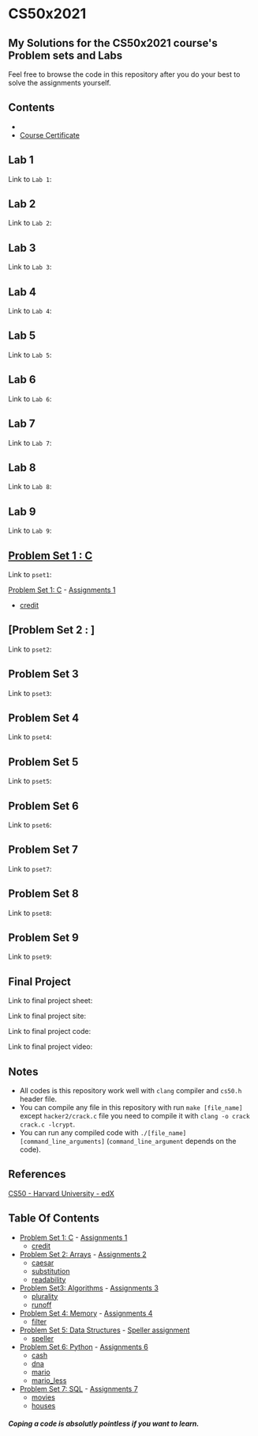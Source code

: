 # CS50x2021

## My Solutions for the CS50x2021 course's Problem sets and Labs

Feel free to browse the code in this repository after you do your best to solve the assignments yourself.

## Contents
- 
- [Course Certificate](https://certificates.cs50.io/8577526b-3f98-4753-9922-1070974430bf.pdf?size=letter)

Lab 1
----------

Link to `Lab 1`: 

Lab 2
----------

Link to `Lab 2`: 

Lab 3
----------

Link to `Lab 3`: 


Lab 4
----------

Link to `Lab 4`: 


Lab 5
----------

Link to `Lab 5`: 


Lab 6
----------

Link to `Lab 6`: 


Lab 7
----------

Link to `Lab 7`: 

Lab 8
----------

Link to `Lab 8`:

## Lab 9

Link to `Lab 9`:

[Problem Set 1 : C](/pset1)
----------
Link to `pset1`:

 [Problem Set 1: C](/pset1) - <a href='https://cs50.harvard.edu/x/2021/psets/1/'> Assignments 1</a>
  * [credit](/pset1)

[Problem Set 2 : ]
----------

Link to `pset2`: 

Problem Set 3
----------

Link to `pset3`: 


Problem Set 4
----------

Link to `pset4`: 


Problem Set 5
----------

Link to `pset5`: 


Problem Set 6
----------

Link to `pset6`: 


Problem Set 7
----------

Link to `pset7`: 

Problem Set 8
----------

Link to `pset8`:

Problem Set 9
----------

Link to `pset9`:

Final Project
----------

Link to final project sheet: 

Link to final project site: 

Link to final project code: 

Link to final project video: 


Notes
----------

- All codes is this repository work well with `clang` compiler and `cs50.h` header file.
- You can compile any file in this repository with run `make [file_name]` except `hacker2/crack.c` file you need to compile it with `clang -o crack crack.c -lcrypt`.
- You can run any compiled code with `./[file_name] [command_line_arguments]` (`command_line_argument` depends on the code).

References
----------
[CS50 - Harvard University - edX](https://courses.edx.org/courses/course-v1:HarvardX+CS50+X/course/)

<h2> Table Of Contents </h2>

- [Problem Set 1: C](/pset1) - <a href='https://cs50.harvard.edu/x/2020/psets/1/'> Assignments 1</a>
  * [credit](/pset1)
- [Problem Set 2: Arrays](/pset2) - <a href='https://cs50.harvard.edu/x/2020/psets/2/'> Assignments 2</a> 
  * [caesar](/pset2/caesar)
  * [substitution](/pset2/substitution)
  * [readability](/pset2/readability)
- [Problem Set3: Algorithms](/pset3) - <a href='https://cs50.harvard.edu/x/2020/psets/3/'> Assignments 3</a> 
  * [plurality](/pset3/plurality)
  * [runoff](/pset3/runoff)
- [Problem Set 4: Memory](/pset4) - <a href='https://cs50.harvard.edu/x/2020/psets/4/'> Assignments 4</a> 
  * [filter](/pset4)
- [Problem Set 5: Data Structures](/pset5) - <a href='https://cs50.harvard.edu/x/2020/psets/5/speller/'> Speller assignment</a>
  * [speller](/pset5)
- [Problem Set 6: Python](/pset6) - <a href='https://cs50.harvard.edu/x/2020/psets/6/'> Assignments 6</a>
  * [cash](/pset6/cash)
  * [dna](/pset6/dna)
  * [mario](/pset6/mario)
  * [mario_less](/pset6/mario_less)
- [Problem Set 7: SQL](/pset7) - <a href='https://cs50.harvard.edu/x/2020/psets/6/'> Assignments 7</a>
  * [movies](/pset7/movies)
  * [houses](/pset7/houes)


##### Coping a code is absolutly pointless if you want to learn.

